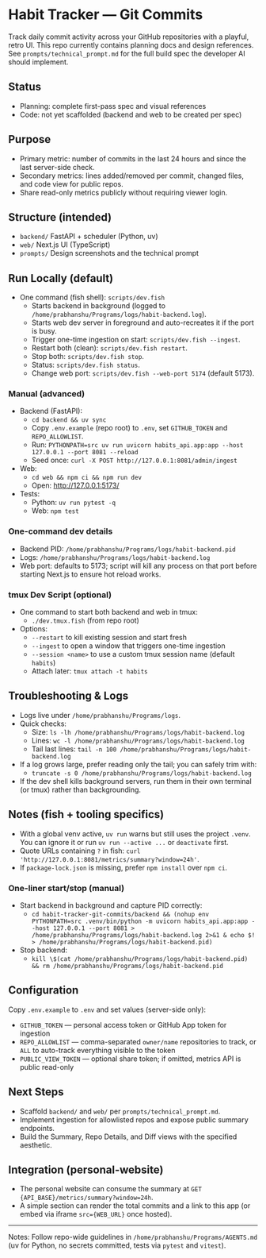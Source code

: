 # Habit Tracker — Git Commits

Track daily commit activity across your GitHub repositories with a playful, retro UI. This repo currently contains planning docs and design references. See `prompts/technical_prompt.md` for the full build spec the developer AI should implement.

## Status
- Planning: complete first-pass spec and visual references
- Code: not yet scaffolded (backend and web to be created per spec)

## Purpose
- Primary metric: number of commits in the last 24 hours and since the last server-side check.
- Secondary metrics: lines added/removed per commit, changed files, and code view for public repos.
- Share read-only metrics publicly without requiring viewer login.

## Structure (intended)
- `backend/` FastAPI + scheduler (Python, uv)
- `web/` Next.js UI (TypeScript)
- `prompts/` Design screenshots and the technical prompt

## Run Locally (default)
- One command (fish shell): `scripts/dev.fish`
  - Starts backend in background (logged to `/home/prabhanshu/Programs/logs/habit-backend.log`).
  - Starts web dev server in foreground and auto-recreates it if the port is busy.
  - Trigger one-time ingestion on start: `scripts/dev.fish --ingest`.
  - Restart both (clean): `scripts/dev.fish restart`.
  - Stop both: `scripts/dev.fish stop`.
  - Status: `scripts/dev.fish status`.
  - Change web port: `scripts/dev.fish --web-port 5174` (default 5173).

### Manual (advanced)
- Backend (FastAPI):
  - `cd backend && uv sync`
  - Copy `.env.example` (repo root) to `.env`, set `GITHUB_TOKEN` and `REPO_ALLOWLIST`.
  - Run: `PYTHONPATH=src uv run uvicorn habits_api.app:app --host 127.0.0.1 --port 8081 --reload`
  - Seed once: `curl -X POST http://127.0.0.1:8081/admin/ingest`
- Web:
  - `cd web && npm ci && npm run dev`
  - Open: http://127.0.0.1:5173/
- Tests:
  - Python: `uv run pytest -q`
  - Web: `npm test`

### One-command dev details
- Backend PID: `/home/prabhanshu/Programs/logs/habit-backend.pid`
- Logs: `/home/prabhanshu/Programs/logs/habit-backend.log`
- Web port: defaults to 5173; script will kill any process on that port before starting Next.js to ensure hot reload works.

### tmux Dev Script (optional)
- One command to start both backend and web in tmux:
  - `./dev.tmux.fish` (from repo root)
- Options:
  - `--restart` to kill existing session and start fresh
  - `--ingest` to open a window that triggers one-time ingestion
  - `--session <name>` to use a custom tmux session name (default `habits`)
  - Attach later: `tmux attach -t habits`

## Troubleshooting & Logs
- Logs live under `/home/prabhanshu/Programs/logs`.
- Quick checks:
  - Size: `ls -lh /home/prabhanshu/Programs/logs/habit-backend.log`
  - Lines: `wc -l /home/prabhanshu/Programs/logs/habit-backend.log`
  - Tail last lines: `tail -n 100 /home/prabhanshu/Programs/logs/habit-backend.log`
- If a log grows large, prefer reading only the tail; you can safely trim with:
  - `truncate -s 0 /home/prabhanshu/Programs/logs/habit-backend.log`
- If the dev shell kills background servers, run them in their own terminal (or tmux) rather than backgrounding.

## Notes (fish + tooling specifics)
- With a global venv active, `uv run` warns but still uses the project `.venv`. You can ignore it or run `uv run --active ...` or `deactivate` first.
- Quote URLs containing `?` in fish: `curl 'http://127.0.0.1:8081/metrics/summary?window=24h'`.
- If `package-lock.json` is missing, prefer `npm install` over `npm ci`.

### One-liner start/stop (manual)
- Start backend in background and capture PID correctly:
  - `cd habit-tracker-git-commits/backend && (nohup env PYTHONPATH=src .venv/bin/python -m uvicorn habits_api.app:app --host 127.0.0.1 --port 8081 > /home/prabhanshu/Programs/logs/habit-backend.log 2>&1 & echo $! > /home/prabhanshu/Programs/logs/habit-backend.pid)`
- Stop backend:
  - `kill \$(cat /home/prabhanshu/Programs/logs/habit-backend.pid) && rm /home/prabhanshu/Programs/logs/habit-backend.pid`

## Configuration
Copy `.env.example` to `.env` and set values (server-side only):
- `GITHUB_TOKEN` — personal access token or GitHub App token for ingestion
- `REPO_ALLOWLIST` — comma-separated `owner/name` repositories to track, or `ALL` to auto-track everything visible to the token
- `PUBLIC_VIEW_TOKEN` — optional share token; if omitted, metrics API is public read-only

## Next Steps
- Scaffold `backend/` and `web/` per `prompts/technical_prompt.md`.
- Implement ingestion for allowlisted repos and expose public summary endpoints.
- Build the Summary, Repo Details, and Diff views with the specified aesthetic.

## Integration (personal-website)
- The personal website can consume the summary at `GET {API_BASE}/metrics/summary?window=24h`.
- A simple section can render the total commits and a link to this app (or embed via iframe `src={WEB_URL}` once hosted).

---
Notes: Follow repo-wide guidelines in `/home/prabhanshu/Programs/AGENTS.md` (uv for Python, no secrets committed, tests via `pytest` and `vitest`).
